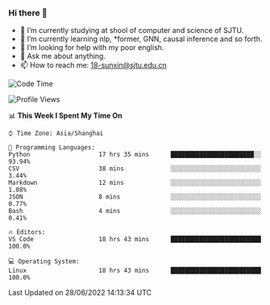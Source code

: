 ### Hi there 👋

<!--
**sunxin000/sunxin000** is a ✨ _special_ ✨ repository because its `README.md` (this file) appears on your GitHub profile.

Here are some ideas to get you started:

- 🔭 I’m currently working on ...
- 🌱 I’m currently learning ...
- 👯 I’m looking to collaborate on ...
- 🤔 I’m looking for help with ...
- 💬 Ask me about ...
- 📫 How to reach me: ...
- 😄 Pronouns: ...
- ⚡ Fun fact: ...
-->
- 🏫 I’m currently studying at shool of computer and science of SJTU.
- 🌱 I’m currently learning nlp, \*former, GNN, causal inference and so forth.
- 🤔 I’m looking for help with my poor english.
- 💬 Ask me about anything.
- 📫 How to reach me: 18-sunxin@sjtu.edu.cn
<!--START_SECTION:waka-->
![Code Time](http://img.shields.io/badge/Code%20Time-230%20hrs-blue)

![Profile Views](http://img.shields.io/badge/Profile%20Views-0-blue)

📊 **This Week I Spent My Time On** 

```text
⌚︎ Time Zone: Asia/Shanghai

💬 Programming Languages: 
Python                   17 hrs 35 mins      ███████████████████████░░   93.94% 
CSV                      38 mins             ░░░░░░░░░░░░░░░░░░░░░░░░░   3.44% 
Markdown                 12 mins             ░░░░░░░░░░░░░░░░░░░░░░░░░   1.08% 
JSON                     8 mins              ░░░░░░░░░░░░░░░░░░░░░░░░░   0.77% 
Bash                     4 mins              ░░░░░░░░░░░░░░░░░░░░░░░░░   0.41%

🔥 Editors: 
VS Code                  18 hrs 43 mins      █████████████████████████   100.0%

💻 Operating System: 
Linux                    18 hrs 43 mins      █████████████████████████   100.0%

```


 Last Updated on 28/06/2022 14:13:34 UTC
<!--END_SECTION:waka-->
